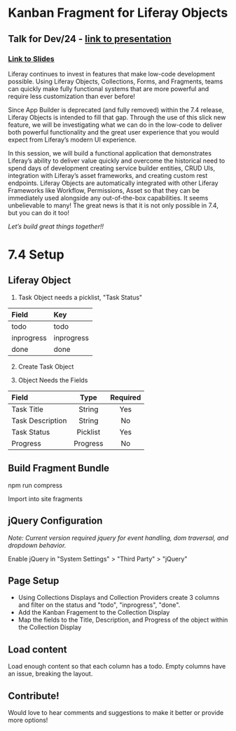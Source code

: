 # Kanban Fragment for Liferay Objects

## Talk for Dev/24 - [link to presentation](https://youtu.be/PSxgzOfDe1Y?t=38818)
### [Link to Slides](https://docs.google.com/presentation/d/1hMpv10iZphf0h6STao6ODHY1w51lTNivxs61GJbLW5c)

Liferay continues to invest in features that make low-code development possible. Using Liferay Objects, Collections, Forms, and Fragments, teams can quickly make fully functional systems that are more powerful and require less customization than ever before!

Since App Builder is deprecated (and fully removed) within the 7.4 release, Liferay Objects is intended to fill that gap. Through the use of this slick new feature, we will be investigating what we can do in the low-code to deliver both powerful functionality and the great user experience that you would expect from Liferay’s modern UI experience.

In this session, we will build a functional application that demonstrates Liferay’s ability to deliver value quickly and overcome the historical need to spend days of development creating service builder entities, CRUD UIs, integration with Liferay’s asset frameworks, and creating custom rest endpoints. Liferay Objects are automatically integrated with other Liferay Frameworks like Workflow, Permissions, Asset so that they can be immediately used alongside any out-of-the-box capabilities. It seems unbelievable to many! The great news is that it is not only possible in 7.4, but you can do it too!

*Let’s build great things together!!*

# 7.4 Setup

## Liferay Object

1. Task Object needs a picklist, "Task Status"

| Field       | Key         |
| :---        | :---        |
| todo        | todo        |
| inprogress  | inprogress  |
| done        | done        |

2. Create Task Object

3. Object Needs the Fields

| Field             | Type            | Required  |
| :---              |      :----:     |  :----:   |
| Task Title        | String          | Yes       |
| Task Description  | String          | No        |
| Task Status       | Picklist        | Yes       |
| Progress          | Progress        | No        |

## Build Fragment Bundle

npm run compress

Import into site fragments

## jQuery Configuration

*Note: Current version required jquery for event handling, dom traversal, and dropdown behavior.*

Enable jQuery in "System Settings" > "Third Party" > "jQuery"

## Page Setup

* Using Collections Displays and Collection Providers create 3 columns and filter on the status and "todo", "inprogress", "done".
* Add the Kanban Fragement to the Collection Display
* Map the fields to the Title, Description, and Progress of the object within the Collection Display

## Load content

Load enough content so that each column has a todo. Empty columns have an issue, breaking the layout.

## Contribute! 

Would love to hear comments and suggestions to make it better or provide more options!
